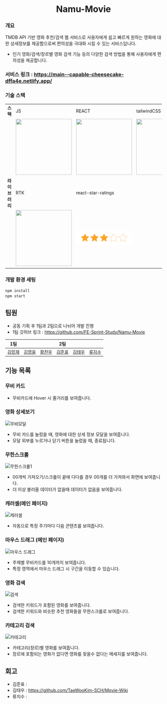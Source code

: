 <div align="center" >
  
# Namu-Movie
</div>

### 개요
TMDB API 기반 영화 추천/검색 웹 서비스로 사용자에게 쉽고 빠르게 원하는 영화에 대한 상세정보를 제공함으로써 편의성을 극대화 시킬 수 있는 서비스입니다.
- 인기 영화/검색/장르별 영화 검색 기능 등의 다양한 검색 방법을 통해 사용자에게 편의성을 제공합니다.

### 서비스 링크 : https://main--capable-cheesecake-dffa4e.netlify.app/

### 기술 스택
<table>
  <tr>
    <td><strong>스택</strong></td>
    <td>JS</td>
    <td>REACT</td>
    <td>tailwindCSS</td>
    <td>styled-components</td>
  </tr>
  <tr>
    <td></td>
    <td><img src="https://upload.wikimedia.org/wikipedia/commons/thumb/6/6a/JavaScript-logo.png/800px-JavaScript-logo.png" width="180" height="180"/></td>
    <td><img src="https://blog.kakaocdn.net/dn/doBY5S/btrlEmJSNSs/qmgj8lzzHRkt2b0WX5nSN1/img.png" width="180" height="180"/></td>
    <td><img src="https://upload.wikimedia.org/wikipedia/commons/thumb/d/d5/Tailwind_CSS_Logo.svg/2048px-Tailwind_CSS_Logo.svg.png" width="180" height="180"/></td>
    <td><img src="https://i.ibb.co/ydkG6cv/img.png" width="180" height="180"/></td>
  </tr>
  <tr>
    <td><strong>라이브러리</strong></td>
    <td>RTK</td>
    <td>react-star-ratings</td>
    <td></td>
    <td></td>
  </tr>
  <tr>
    <td></td>
    <td><img src="https://img.uxwing.com/wp-content/themes/uxwing/download/brands-social-media/redux-icon.svg" width="180" height="180"/></td>
    <td><img src="https://raw.githubusercontent.com/ami1906/react-star-rating-lite/develop/public/filled.png" width="180"/></td>
    <td></td>
    <td></td>
  </tr>
</table>


### 개발 환경 세팅
```bash
npm install
npm start
```


## 팀원
- 공동 기획 후 1팀과 2팀으로 나뉘어 개발 진행
- 1팀 깃허브 링크 : https://github.com/FE-Sprint-Study/Namu-Movie

| 1팀 |  |  | 2팀 |  |  |
| --- | --- | --- | --- | --- | --- |
| [김민재](https://github.com/crowcrow07) | [김영웅](https://github.com/novice-hero) | [황찬우](https://github.com/HChanWoo) | [김준표](https://github.com/KimJunpyo) | [김태우](https://github.com/TaeWooKim-SCH/) | [류지수](https://github.com/R-jisu) | 


## 기능 목록

### 무비 카드
- 무비카드에 Hover 시 줄거리를 보여줍니다.

### 영화 상세보기
![무비모달](https://github.com/FE-Sprint-Study/Movie-Wiki/assets/100808381/6dfb08ab-7a98-464c-a06b-eb301d1475f3)
- 무비 카드를 눌렀을 때, 영화에 대한 상세 정보 모달을 보여줍니다.
- 모달 외부를 누르거나 닫기 버튼을 눌렀을 때, 종료됩니다.

### 무한스크롤
![무한스크롤1](https://github.com/FE-Sprint-Study/Movie-Wiki/assets/100808381/b41aee1f-a613-47bd-abff-53e930541975)
- 00개씩 가져오기/스크롤이 끝에 다다를 경우 00개를 더 가져와서 화면에 보여줍니다.
- 더 이상 불러올 데이터가 없을때 데이터가 없음을 보여줍니다.

### 캐러셀(메인 페이지)
![캐러셀](https://github.com/FE-Sprint-Study/Movie-Wiki/assets/100808381/ffd460e8-0232-4944-8c18-4c28b9bc23ed)
- 자동으로 특정 주기마다 다음 콘텐츠를 보여줍니다.

### 마우스 드래그 (메인 페이지)
![마우스 드래그](https://github.com/FE-Sprint-Study/Movie-Wiki/assets/100808381/5789f95c-402d-4025-843f-488571693233)
- 주제별 무비카드를 10개까지 보여줍니다.
- 특정 영역에서 마우스 드래그 시 구간을 이동할 수 있습니다.

### 영화 검색
![검색](https://github.com/FE-Sprint-Study/Movie-Wiki/assets/100808381/35bf8941-e675-4b44-98a3-917322b1d10b)
- 검색한 키워드가 포함된 영화를 보여줍니다.
- 검색한 키워드와 비슷한 추천 영화들을 무한스크롤로 보여줍니다.

### 카테고리 검색
![카테고리](https://github.com/FE-Sprint-Study/Movie-Wiki/assets/100808381/ab79b391-7862-4290-9093-a30ededf25d4)
- 카테고리(장르)별 영화를 보여줍니다.
- 장르에 포함되는 영화가 없다면 영화를 찾을수 없다는 메세지를 보여줍니다.

## 회고
- 김준표 :
- 김태우 : https://github.com/TaeWooKim-SCH/Movie-Wiki
- 류지수 : 
